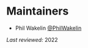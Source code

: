 # Maintainers

- Phil Wakelin [@PhilWakelin](https://github.com/PhilWakelin)

*Last reviewed:* 2022
